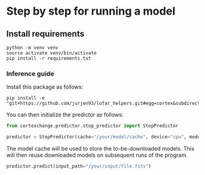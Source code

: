 # Step by step for running a model
## Install requirements
```shell
python -m venv venv
source activate venv/bin/activate
pip install -r requirements.txt
```

### Inference guide

Install this package as follows:
```
pip install -e "git+https://github.com/jurjen93/lofar_helpers.git#egg=cortex&subdirectory=neural_networks"
```

You can then initialize the predictor as follows:

```Python
from cortexchange.predictor.stop_predictor import StopPredictor

predictor = StopPredictor(cache="/your/model/cache", device="cpu", model="name_of_the_model")
```

The model cache will be used to store the to-be-downloaded models. This will then reuse downloaded models on subsequent runs of the program.

```Python
predictor.predict(input_path="/your/input/file.fits")
```